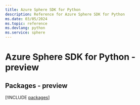 ```yaml
---
title: Azure Sphere SDK for Python
description: Reference for Azure Sphere SDK for Python
ms.date: 03/05/2024
ms.topic: reference
ms.devlang: python
ms.service: sphere
---
```

# Azure Sphere SDK for Python - preview
## Packages - preview
[!INCLUDE [packages](sphere-index.md)]